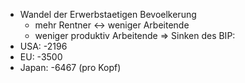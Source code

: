 - Wandel der Erwerbstaetigen Bevoelkerung
	- mehr Rentner <-> weniger Arbeitende
	- weniger produktiv Arbeitende
=> Sinken des BIP:
- USA: -2196
- EU: -3500
- Japan: -6467
(pro Kopf)
